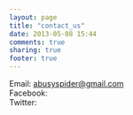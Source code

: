 ```yaml
---
layout: page
title: "contact_us"
date: 2013-05-08 15:44
comments: true
sharing: true
footer: true
---
```

Email: abusyspider@gmail.com</br>
Facebook:</br>
Twitter:</br>
